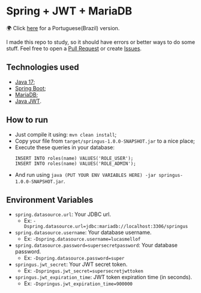 # Spring + JWT + MariaDB

🌍 Click [here](https://github.com/Lucasmellof/spring-jwt-mariadb/blob/main/README.pt-br.md) for a Portuguese(Brazil) version.

I made this repo to study, so it should have errors or better ways to do some stuff. Feel free to open a [Pull Request](https://github.com/Lucasmellof/spring-jwt-mariadb/pulls) or create [Issues](https://github.com/Lucasmellof/spring-jwt-mariadb/issues/new).

## Technologies used

- [Java 17](https://openjdk.org/);
- [Spring Boot](https://spring.io/projects/spring-boot);
- [MariaDB](https://mariadb.org/);
- [Java JWT](https://github.com/auth0/java-jwt).

## How to run

- Just compile it using: `mvn clean install`;
- Copy your file from `target/springus-1.0.0-SNAPSHOT.jar` to a nice place;
- Execute these queries in your database:
  ```
  INSERT INTO roles(name) VALUES('ROLE_USER');
  INSERT INTO roles(name) VALUES('ROLE_ADMIN');
  ```
- And run using `java (PUT YOUR ENV VARIABLES HERE) -jar springus-1.0.0-SNAPSHOT.jar`.

## Environment Variables
- `spring.datasource.url`: Your JDBC url.
  - Ex: `-Dspring.datasource.url=jdbc:mariadb://localhost:3306/springus`
- `spring.datasource.username`: Your database username.
  - Ex: `-Dspring.datasource.username=lucasmellof`
- `spring.datasource.password=supersecretpassword`: Your database password.
  - Ex: `-Dspring.datasource.password=super`
- `springus.jwt_secret`: Your JWT secret token.
  - Ex: `-Dspringus.jwt_secret=supersecretjwttoken`
- `springus.jwt_expiration_time`: JWT token expiration time (in seconds).
  - Ex: `-Dspringus.jwt_expiration_time=900000`

